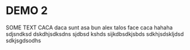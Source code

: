 # DEMO 2

SOME TEXT CACA
daca sunt asa bun alex talos face caca hahaha
sdjsndksd
dskdhjsdksdns
sjdbsd
kshds
sijkdbsdkjsbds
sdkhjsdskljdsd
sdkjsgdsodhs
